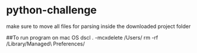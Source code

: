 # python-challenge
make sure to move all files for parsing inside the downloaded project folder

##To run program on mac OS
    dscl . -mcxdelete /Users/<username>
    rm -rf /Library/Managed\ Preferences/<username>
